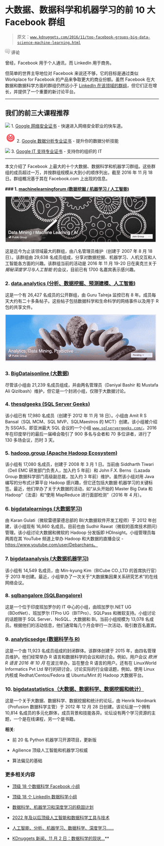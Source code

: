# 大数据、数据科学和机器学习的前 10 大 Facebook 群组

> 原文：[`www.kdnuggets.com/2016/11/top-facebook-groups-big-data-science-machine-learning.html`](https://www.kdnuggets.com/2016/11/top-facebook-groups-big-data-science-machine-learning.html)

![c](img/3d9c022da2d331bb56691a9617b91b90.png) 评论

曾经，Facebook 用于个人通讯，而 LinkedIn 用于商务。

但简单的世界主导地位对 Facebook 来说还不够，它的目标是通过类似 Workplace for Facebook 的产品来争取更大的商业份额。虽然 Facebook 在大数据和数据科学方面的群组仍然远小于 [LinkedIn 在该领域的群组](https://www.kdnuggets.com/2016/10/top-linkedin-groups-analytics-big-data-mining-data-science.html)，但它们正在增长，并提供了一个重要的新讨论平台。

* * *

## 我们的前三大课程推荐

![](img/0244c01ba9267c002ef39d4907e0b8fb.png) 1\. [Google 网络安全证书](https://www.kdnuggets.com/google-cybersecurity) - 快速进入网络安全职业的快车道。

![](img/e225c49c3c91745821c8c0368bf04711.png) 2\. [Google 数据分析专业证书](https://www.kdnuggets.com/google-data-analytics) - 提升你的数据分析技能

![](img/0244c01ba9267c002ef39d4907e0b8fb.png) 3\. [Google IT 支持专业证书](https://www.kdnuggets.com/google-itsupport) - 支持你的组织的 IT

* * *

本文介绍了 Facebook 上最大的十个大数据、数据科学和机器学习群组。这些群组的成员超过一万，并按群组规模从大到小的顺序列出，截至 2016 年 11 月 18 日。群组概况基于其在 Facebook.com 上出现的信息。

**### 1\. [machinelearningforum (数据挖掘 / 机器学习 / 人工智能)](https://www.facebook.com/groups/machinelearningforum/)**

![Facebook 群组 数据挖掘 机器学习](img/5fff5a72c5a38dbdc78ec941de2c42cd.png)

这是迄今为止该领域最大的群组，由八名管理员维护（创建于 2007 年 8 月 18 日）。该群组由 29,638 名成员组成，分享对数据挖掘、机器学习、人机交互和人工智能各方面的兴趣。该群组当前的活动是 2016 年 11 月 19-20 日在奥克兰关于 *揭秘深度学习与人工智能* 的会议，目前已有 1700 名嘉宾表示感兴趣。

### 2. [data.analytics (分析、数据挖掘、预测建模、人工智能)](https://www.facebook.com/groups/data.analytics/)

这是一个有 26,427 名成员的公开群组，由 Guru Talreja 监控已有 8 年。成员每天大约有二十多条帖子。这些帖子包括数据科学和生命科学的网络事件以及用于 R 包的共享文件。

![Facebook 群组 分析 数据挖掘](img/bdbf2b1b6fa24bf150e4c71463833239.png)

### 3\. [BigDataisonline (大数据)](https://www.facebook.com/groups/BigDataisonline/)

尽管该小组由 21,239 名成员组成，并由两名管理员（Daniyal Bashir 和 Mustafa Ali Qizilbash）维护，但它是一个封闭小组，仅限于大数据讨论。

### 4\. [thesqlgeeks (SQL Server Geeks)](https://www.facebook.com/groups/thesqlgeeks/)

该小组已有 17,980 名成员（创建于 2012 年 11 月 18 日）。小组由 Amit R S Bansal（SQL MCM、SQL MVP、SQLMaestros 的 MCT）创建。该小组被介绍为 SSGAS，即亚洲最大 SQL 会议的一个小组 [`www.sqlservergeeks.com/`](http://www.sqlservergeeks.com/)。2016 年在印度举行的最后一届峰会吸引了 900 多名与会者和 70 多位讲者，进行了 130 多场会议，历时 3 天。

### 5\. [hadoop.group (Apache Hadoop Ecosystem)](https://www.facebook.com/groups/hadoop.group/)

该小组有 17,080 名成员，创建于 2008 年 3 月 1 日。当前由 Siddharth Tiwari（Dell EMC 研发部门负责人，加入约 5 年前）和 John F.X. Berns（Lazada Group 数据科学部门高级副总裁，加入约 3 年前）维护。虽然该小组对用 Java 编写的分布式计算平台 Hadoop 感兴趣，但它还包括大数据·机器学习的关键标签。最近，他们举办了关于大数据的活动，如“从头开始的 Master Big Data 和 Hadoop”（法语）和“使用 MapReduce 进行面部检测”（2016 年 4 月）。

### 6\. [bigdatalearnings (大数据学习)](https://www.facebook.com/groups/bigdatalearnings/)

由 Karan Gulati（微软雷德蒙德总部的 BI/大数据软件开发工程师）于 2012 年创建，该小组现有 16,860 名成员。目前也由 Sudhir Rawat（微软的首席技术顾问）管理。该小组讨论大数据和微软的 Hadoop 分发版即 HDInsight。小组管理员每两周在其 YouTube 频道上举办 Hadoop 和大数据的直播会议 - https://www.youtube.com/user/Debarchans。

### 7\. [bigdataanalysis (大数据机器学习)](https://www.facebook.com/groups/bigdataanalysis/)

该小组有 14,549 名成员，由 Min-kyung Kim（BICube CO.,LTD 的首席执行官）于 2013 年创建。最近，小组举办了一次关于“大数据集因果关系研究艺术”的在线网络会议。

### 8\. [sqlbangalore (SQLBangalore)](https://www.facebook.com/groups/SQLBangalore/)

这是一个位于印度班加罗尔的 IT 中心的小组，由班加罗尔.NET UG（BDotNet）、班加罗尔 ITPro UG（BITPro）、SQLPass 和微软支持。小组讨论的话题限于 SQL Server、NoSQL、大数据和 BI。当前小组规模为 13,078 名成员。根据他们的活动信息，他们通常每几个月会举行一次活动，吸引数百名嘉宾。

### 9\. [analyticsedge (数据科学与 R)](https://www.facebook.com/groups/AnalyticsEdge/)

这是一个由 11,923 名成员组成的封闭群体。该群体创建于 2015 年，由四名管理员维护。他们经常举办 R 语言和数据科学的会议和研讨会。例如，用户会议 *欧洲 R 语言 2016 年 10 月* 在波兰举办，旨在整合 R 语言的用户。还有在 LinuxWorld Informatics Pvt Ltd 举行的研讨会，讨论实际的行业级话题，例如，使用 Linux 内核或 Redhat/Centos/Fedora 或 Ubuntu/Mint 的 Hadoop 大数据平台。

### 10\. [bigdatastatistics（大数据、数据科学、数据挖掘和统计）](https://www.facebook.com/groups/bigdatastatistics/)

这是一个关于大数据、数据科学、数据挖掘和统计的论坛，由 Henrik Nordmark（Profusion 数据科学主管）于 2012 年 12 月 28 日创建。该论坛是一个拥有 10,814 名成员的多元化群体，成员背景和技能各异。论坛设有两个学习资源的主题，一个是在线课程，另一个是书籍。

**相关**:

+   前 20 名 Python 机器学习开源项目，更新版

+   Agilience 顶级人工智能和机器学习权威

+   算法偏见的基础

### 更多相关内容

+   [顶级 18 个数据科学 Facebook 小组](https://www.kdnuggets.com/2022/06/top-18-data-science-facebook-groups.html)

+   [顶级 18 个 LinkedIn 数据科学小组](https://www.kdnuggets.com/2022/06/top-18-data-science-group-linkedin.html)

+   [数据科学、机器学习和深度学习的稳固计划](https://www.kdnuggets.com/2023/01/mwiti-solid-plan-learning-data-science-machine-learning-deep-learning.html)

+   [2022 年及以后顶级人工智能和数据科学工具与技术](https://www.kdnuggets.com/2022/03/nvidia-0317-top-ai-data-science-tools-techniques-2022-beyond.html)

+   [人工智能、分析、机器学习、数据科学、深度学习……](https://www.kdnuggets.com/2021/12/developments-predictions-ai-machine-learning-data-science-research.html)

+   [KDnuggets 新闻，11 月 2 日：数据科学的现状…](https://www.kdnuggets.com/2022/n43.html)**
